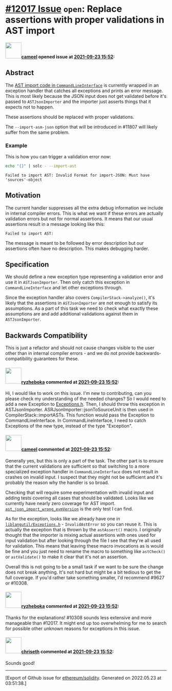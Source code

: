 # [\#12017 Issue](https://github.com/ethereum/solidity/issues/12017) `open`: Replace assertions with proper validations in AST import

#### <img src="https://avatars.githubusercontent.com/u/137030?v=4" width="50">[cameel](https://github.com/cameel) opened issue at [2021-09-23 15:52](https://github.com/ethereum/solidity/issues/12017):

## Abstract
The [AST import code in `CommandLineInterface`](https://github.com/ethereum/solidity/blob/v0.8.7/solc/CommandLineInterface.cpp#L609-L626) is currently wrapped in an exception handler that catches all exceptions and prints an error message. This is most likely because the JSON input does not get validated before it's passed to `ASTJsonImporter` and the importer just asserts things that it expects not to happen.

These assertions should be replaced with proper validations.

The `--import-asm-json` option that will be introduced in #11807 will likely suffer from the same problem.

### Example
This is how you can trigger a validation error now:
```bash
echo "{}" | solc - --import-ast
```
```
Failed to import AST: Invalid Format for import-JSON: Must have 'sources'-object
```

## Motivation
The current handler suppresses all the extra debug information we include in internal compiler errors. This is what we want if these errors are actually validation errors but not for normal assertions. It means that our usual assertions result in a message looking like this:
```
Failed to import AST: 
```
The message is meant to be followed by error description but our assertions often have no description. This makes debugging harder.

## Specification
We should define a new exception type representing a validation error and use it in `ASTJsonImporter`. Then only catch this exception in `CommandLineInterface` and let other exceptions through.

Since the exception handler also covers `CompilerStack->analyze()`, it's likely that the assertions in `ASTJsonImporter` are not enough to satisfy its assumptions. As a part of this task we need to check what exactly these assumptions are and add additional validations against them in `ASTJsonImporter`.

## Backwards Compatibility
This is just a refactor and should not cause changes visible to the user other than in internal compiler errors - and we do not provide backwards-compatibility guarantees for these.

#### <img src="https://avatars.githubusercontent.com/u/25465835?v=4" width="50">[ryzheboka](https://github.com/ryzheboka) commented at [2021-09-23 15:52](https://github.com/ethereum/solidity/issues/12017#issuecomment-940130859):

Hi, I would like to work on this issue. I'm new to contributing, can you please check my understanding of the needed changes? So I would need to add a new Exception to [Exceptions.h](https://github.com/ethereum/solidity/blob/develop/libsolutil/Exceptions.h). Then, I should throw this exception in ASTJsonImporter. ASRJsonImporter::jsonToSourceUnit is then used in CompilerStack::importASTs. This function would pass the Exception to CommandLineInterface. In CommandLineInterface, I need to catch Exceptions of the new type, instead of the type "Exception".

#### <img src="https://avatars.githubusercontent.com/u/137030?v=4" width="50">[cameel](https://github.com/cameel) commented at [2021-09-23 15:52](https://github.com/ethereum/solidity/issues/12017#issuecomment-940459351):

Generally yes, but this is only a part of the task. The other part is to ensure that the current validations are sufficient so that switching to a more specialized exception handler in `CommandLineInterface` does not result in crashes on invalid input. I suspect that they might not be sufficient and it's probably the reason why the handler is so broad.

Checking that will require some experimentation with invalid input and adding tests covering all cases that should be validated. Looks like we currently have nearly zero coverage for AST import. [`ast_json_import_wrong_evmVersion`](https://github.com/ethereum/solidity/tree/develop/test/cmdlineTests/ast_json_import_wrong_evmVersion) is the only test I can find.

As for the exception, looks like we already have one in [`liblangutil/Exceptions.h`](https://github.com/ethereum/solidity/blob/develop/liblangutil/Exceptions.h) - `InvalidAstError` so you can reuse it. This is actually the exception that is thrown by the `astAssert()` macro. I originally thought that the importer is mixing actual assertions with ones used for input validation but after looking through the file I see that they're all used for validation. This means that leaving these macro invocations as is would be fine and you just need to rename the macro to something like `astCheck()` or `astValidate()` to make it clear that it's not an assertion.

Overall this is not going to be a small task if we want to be sure the change does not break anything. It's not hard but might be a bit tedious to get the full coverage. If you'd rather take something smaller, I'd recommend #9627 or #10308.

#### <img src="https://avatars.githubusercontent.com/u/25465835?v=4" width="50">[ryzheboka](https://github.com/ryzheboka) commented at [2021-09-23 15:52](https://github.com/ethereum/solidity/issues/12017#issuecomment-940787878):

Thanks for the explanations! #10308 sounds less extensive and more manageable than #12017. It might end up too overwhelming for me to search for possible other unknown reasons for exceptions in this issue.

#### <img src="https://avatars.githubusercontent.com/u/9073706?v=4" width="50">[chriseth](https://github.com/chriseth) commented at [2021-09-23 15:52](https://github.com/ethereum/solidity/issues/12017#issuecomment-942401457):

Sounds good!


-------------------------------------------------------------------------------



[Export of Github issue for [ethereum/solidity](https://github.com/ethereum/solidity). Generated on 2022.05.23 at 03:51:38.]
